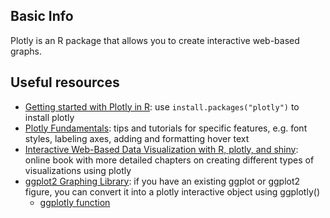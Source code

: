 ## Basic Info

Plotly is an R package that allows you to create interactive web-based graphs.

## Useful resources
* [Getting started with Plotly in R](https://plotly.com/r/getting-started/): use `install.packages("plotly")` to install plotly
* [Plotly Fundamentals](https://plotly.com/r/plotly-fundamentals/): tips and tutorials for specific features, e.g. font styles, labeling axes, adding and formatting hover text
* [Interactive Web-Based Data Visualization with R, plotly, and shiny](https://plotly-r.com/): online book with more detailed chapters on creating different types of visualizations using plotly
* [ggplot2 Graphing Library](https://plotly.com/ggplot2/): if you have an existing ggplot or ggplot2 figure, you can convert it into a plotly interactive object using ggplotly()  
  * [ggplotly function](https://www.rdocumentation.org/packages/plotly/versions/4.9.2.1/topics/ggplotly)
